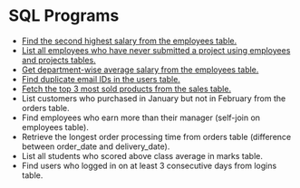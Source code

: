 # SQL Programs

- [Find the second highest salary from the employees table.](./programs/005.md)
- [List all employees who have never submitted a project using employees and projects tables.](./programs/007.md)
- [Get department-wise average salary from the employees table.](./programs/006.md)
- [Find duplicate email IDs in the users table.](./programs/008.md)
- [Fetch the top 3 most sold products from the sales table.](./programs/009.md)
- List customers who purchased in January but not in February from the orders table.
- Find employees who earn more than their manager (self-join on employees table).
- Retrieve the longest order processing time from orders table (difference between order_date and delivery_date).
- List all students who scored above class average in marks table.
- Find users who logged in on at least 3 consecutive days from logins table.